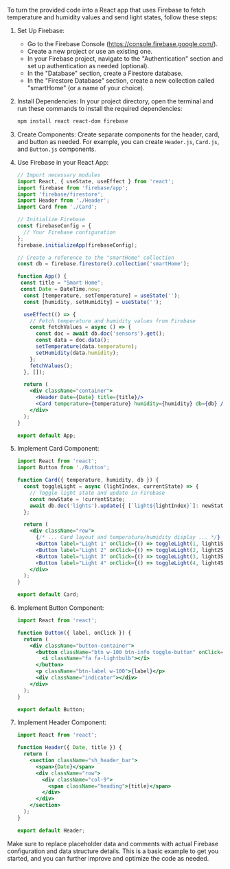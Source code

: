 To turn the provided code into a React app that uses Firebase to fetch temperature and humidity values and send light states, follow these steps:

1. Set Up Firebase:
   - Go to the Firebase Console (https://console.firebase.google.com/).
   - Create a new project or use an existing one.
   - In your Firebase project, navigate to the "Authentication" section and set up authentication as needed (optional).
   - In the "Database" section, create a Firestore database.
   - In the "Firestore Database" section, create a new collection called "smartHome" (or a name of your choice).

2. Install Dependencies:
   In your project directory, open the terminal and run these commands to install the required dependencies:

   ```bash
   npm install react react-dom firebase
   ```

3. Create Components:
   Create separate components for the header, card, and button as needed. For example, you can create `Header.js`, `Card.js`, and `Button.js` components.

4. Use Firebase in your React App:

   ```jsx
   // Import necessary modules
   import React, { useState, useEffect } from 'react';
   import firebase from 'firebase/app';
   import 'firebase/firestore';
   import Header from './Header';
   import Card from './Card';

   // Initialize Firebase
   const firebaseConfig = {
     // Your Firebase configuration
   };
   firebase.initializeApp(firebaseConfig);

   // Create a reference to the "smartHome" collection
   const db = firebase.firestore().collection('smartHome');

   function App() {
    const title = "Smart Home";
    const Date = DateTime.now;
     const [temperature, setTemperature] = useState('');
     const [humidity, setHumidity] = useState('');

     useEffect(() => {
       // Fetch temperature and humidity values from Firebase
       const fetchValues = async () => {
         const doc = await db.doc('sensors').get();
         const data = doc.data();
         setTemperature(data.temperature);
         setHumidity(data.humidity);
       };
       fetchValues();
     }, []);

     return (
       <div className="container">
         <Header Date={Date} title={title}/>
         <Card temperature={temperature} humidity={humidity} db={db} />
       </div>
     );
   }

   export default App;
   ```

5. Implement Card Component:

   ```jsx
   import React from 'react';
   import Button from './Button';

   function Card({ temperature, humidity, db }) {
     const toggleLight = async (lightIndex, currentState) => {
       // Toggle light state and update in Firebase
       const newState = !currentState;
       await db.doc('lights').update({ [`light${lightIndex}`]: newState });
     };

     return (
       <div className="row">
         {/* ... Card layout and temperature/humidity display ... */}
         <Button label="Light 1" onClick={() => toggleLight(1, light1State)} />
         <Button label="Light 2" onClick={() => toggleLight(2, light2State)} />
         <Button label="Light 3" onClick={() => toggleLight(3, light3State)} />
         <Button label="Light 4" onClick={() => toggleLight(4, light4State)} />
       </div>
     );
   }

   export default Card;
   ```

6. Implement Button Component:

   ```jsx
   import React from 'react';

   function Button({ label, onClick }) {
     return (
       <div className="button-container">
         <button className="btn w-100 btn-info toggle-button" onClick={onClick}>
           <i className="fa fa-lightbulb"></i>
         </button>
         <p className="btn-label w-100">{label}</p>
         <div className="indicator"></div>
       </div>
     );
   }

   export default Button;
   ```

7. Implement Header Component:
   
   ```jsx
   import React from 'react';

   function Header({ Date, title }) {
     return (
       <section className="sh_header_bar">
         <span>{Date}</span>
         <div className="row">
           <div className="col-9">
             <span className="heading">{title}</span>
           </div>
         </div>
       </section>
     );
   }

   export default Header;
   ```

Make sure to replace placeholder data and comments with actual Firebase configuration and data structure details. This is a basic example to get you started, and you can further improve and optimize the code as needed.